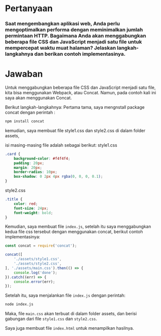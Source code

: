 # Pertanyaan
### Saat mengembangkan aplikasi web, Anda perlu mengoptimalkan performa dengan meminimalkan jumlah permintaan HTTP. Bagaimana Anda akan menggabungkan beberapa file CSS dan JavaScript menjadi satu file untuk mempercepat waktu muat halaman? Jelaskan langkah-langkahnya dan berikan contoh implementasinya.

# Jawaban

Untuk menggabungkan beberapa file CSS dan JavaScript menjadi satu file, kita bisa menggunakan Webpack, atau Concat. Namun, pada contoh kali ini saya akan menggunakan Concat.

Berikut langkah-langkahnya:
Pertama tama, saya mengnstall package concat dengan perintah :
```bash
npm install concat
```

kemudian, saya membuat file style1.css dan style2.css di dalam folder assets,

isi masing-masing file adalah sebagai berikut:
style1.css
```css
.card {
    background-color: #f4f4f4;
    padding: 20px;
    margin: 20px;
    border-radius: 10px;
    box-shadow: 0 2px 4px rgba(0, 0, 0, 0.1);
}
```

style2.css
```css
.title {
    color: red;
    font-size: 24px;
    font-weight: bold;
}
```

Kemudian, saya membuat file `index.js`, setelah itu saya menggabungkan kedua file css tersebut dengan menggunakan concat, berikut contoh implementasinya:

```javascript
const concat = require('concat');

concat([
    './assets/style1.css',
    './assets/style2.css',
], './assets/main.css').then(() => {
    console.log('done');
}).catch((err) => {
    console.error(err);
});
```

Setelah itu, saya menjalankan file `index.js` dengan perintah:
```bash
node index.js
```

Maka, file `main.css` akan terbuat di dalam folder assets, dan berisi gabungan dari file `style1.css` dan `style2.css`.

Saya juga membuat file `index.html` untuk menampilkan hasilnya.